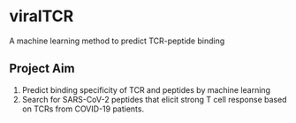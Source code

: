 # viralTCR
A machine learning method to predict TCR-peptide binding

## Project Aim
1. Predict binding specificity of TCR and peptides by machine learning
2. Search for SARS-CoV-2 peptides that elicit strong T cell response based on TCRs from COVID-19 patients. 

